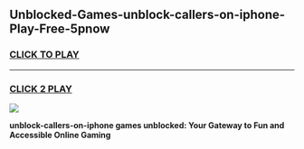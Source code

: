 
## Unblocked-Games-unblock-callers-on-iphone-Play-Free-5pnow
<h3>
<a href="https://premium76.site?title=unblock-callers-on-iphone&ref=21A">CLICK TO PLAY</a></h3>
<hr>

<h3>
<a href="https://premium76.site?title=unblock-callers-on-iphone&ref=21A">CLICK 2 PLAY</a>
  
</h3>

<a href="https://premium76.site?title=unblock-callers-on-iphone&ref=21A"><img src="https://clearcache.store/games.png"></a>


**unblock-callers-on-iphone games unblocked: Your Gateway to Fun and Accessible Online Gaming**
